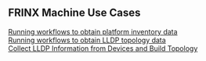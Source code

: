 ## FRINX Machine Use Cases
[Running workflows to obtain platform inventory data](Running_workflows_to_obtain_platform_inventory_data/use_case_obtain_platform_inventory.md)  
[Running workflows to obtain LLDP topology data](FRINX_Machine/Use_Cases/Running_workflows_to_obtain_LLDP_topology_data/Use_case_Obtain_LLDP_Topology.md)  
[Collect LLDP Information from Devices and Build Topology](FRINX_Machine/Use_Cases/Collect_LLDP_Information_from_Devices_and_Build_Topology/Use_case_Collect_LLDP_Info.md)  
